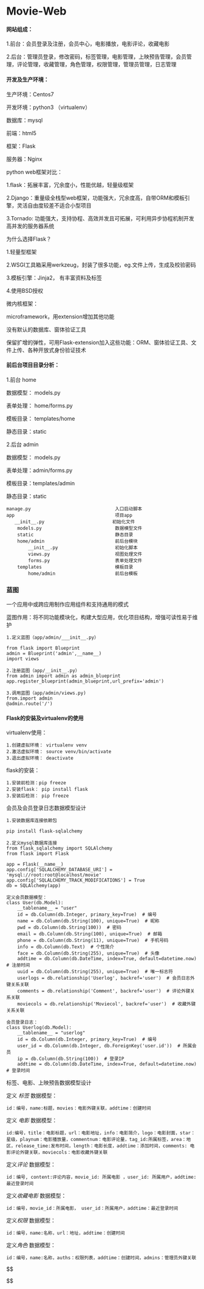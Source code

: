# Movie-Web



#### 网站组成：

1.前台：会员登录及注册，会员中心，电影播放，电影评论，收藏电影

2.后台：管理员登录，修改密码，标签管理，电影管理，上映预告管理，会员管理，评论管理，收藏管理，角色管理，权限管理，管理员管理，日志管理



#### 开发及生产环境：

生产环境：Centos7

开发环境：python3 （virtualenv）

数据库：mysql

前端：html5

框架：Flask

服务器：Nginx



python web框架对比：

1.flask：拓展丰富，冗余度小，性能优越，轻量级框架

2.Django：重量级全栈型web框架，功能强大，冗余度高，自带ORM和模板引擎，灵活自由度较差不适合小型项目

3.Tornado:  功能强大，支持协程、高效并发且可拓展，可利用异步协程机制开发高并发的服务器系统



为什么选择Flask？

1.轻量型框架 

2.WSGI工具箱采用werkzeug，封装了很多功能，eg.文件上传，生成及校验密码

3.模板引擎：Jinja2， 有丰富资料及标签

4.使用BSD授权



微内核框架：

microframework，用extension增加其他功能

没有默认的数据库、窗体验证工具

保留扩增的弹性，可用Flask-extension加入这些功能：ORM、窗体验证工具、文件上传、各种开放式身份验证技术



#### 前后台项目目录分析：

1.前台 home

数据模型： models.py

表单处理： home/forms.py

模板目录： templates/home

静态目录：static

2.后台 admin

数据模型： models.py

表单处理：admin/forms.py

模板目录：templates/admin

静态目录：static



```
manage.py    							入口启动脚本
app  									项目app
​	__init__.py 						初始化文件
	models.py							数据模型文件
	static								静态目录
	home/admin							前后台模块
		__init__.py						初始化脚本
		views.py						视图处理文件
		forms.py						表单处理文件
	templates							模板目录
		home/admin						前后台模板
```





### 蓝图

一个应用中或跨应用制作应用组件和支持通用的模式

蓝图作用：将不同功能模块化，构建大型应用，优化项目结构，增强可读性易于维护

```
1.定义蓝图（app/admin/___init__.py）

from flask import Blueprint
admin = Blueprint('admin',__name__)
import views

2.注册蓝图（app/__init__.py）
from admin import admin as admin_blueprint
app.register_blueprint(admin_blueprint,url_prefix='admin')

3.调用蓝图（app/admin/views.py)
from.import admin
@admin.route('/')
```



#### Flask的安装及virtualenv的使用

virtualenv使用：

```
1.创建虚拟环境： virtualenv venv
2.激活虚拟环境： source venv/bin/activate
3.退出虚拟环境： deactivate
```

flask的安装：

```
1.安装前检测：pip freeze
2.安装flask： pip install flask
3.安装后检测： pip freeze
```



会员及会员登录日志数据模型设计

```
1.安装数据库连接依赖包

pip install flask-sqlalchemy

2.定义mysql数据库连接
from flask_sqlalchemy import SQLAlchemy
from flask import Flask

app = Flask(__name__)
app.config['SQLALCHEMY_DATABASE_URI'] = 'mysql://root:root@localhost/movie'
app.config['SQLALCHEMY_TRACK_MODIFICATIONS'] = True
db = SQLAlchemy(app)

定义会员数据模型：
class User(db.Model):
    __tablename__ = "user"
    id = db.Column(db.Integer, primary_key=True)  # 编号
    name = db.Column(db.String(100), unique=True)  # 昵称
    pwd = db.Column(db.String(100))  # 密码
    email = db.Column(db.String(100), unique=True)  # 邮箱
    phone = db.Column(db.String(11), unique=True)  # 手机号码
    info = db.Column(db.Text)  # 个性简介
    face = db.Column(db.String(255), unique=True)  # 头像
    addtime = db.Column(db.DateTime, index=True, default=datetime.now)  # 注册时间
    uuid = db.Column(db.String(255), unique=True)  # 唯一标志符
    userlogs = db.relationship('Userlog', backref='user')  # 会员日志外键关系关联
    comments = db.relationship('Comment', backref='user')  # 评论外键关系关联
    moviecols = db.relationship('Moviecol', backref='user')  # 收藏外键关系关联
    
会员登录日志：
class Userlog(db.Model):
    __tablename__ = "userlog"
    id = db.Column(db.Integer, primary_key=True)  # 编号
    user_id = db.Column(db.Integer, db.ForeignKey('user.id'))  # 所属会员
    ip = db.Column(db.String(100))  # 登录IP
    addtime = db.Column(db.DateTime, index=True, default=datetime.now)  # 登录时间
```

标签、电影、上映预告数据模型设计

定义 *标签* 数据模型：

```
id：编号，name:标题，movies：电影外键关联，addtime：创建时间
```

定义 *电影* 数据模型：

```
id:编号，title：电影标题，url：电影地址，info：电影简介，logo：电影封面，star：星级，playnum：电影播放量，commentnum：电影评论量，tag_id:所属标签，area：地区，release_time:发布时间，length：电影长度，addtime：添加时间，comments: 电影评论外键关联，moviecols：电影收藏外键关联
```



定义*评论* 数据模型：

```
id：编号, content:评论内容，movie_id: 所属电影 ，user_id: 所属用户，addtime:最近登录时间
```

定义*收藏电影* 数据模型：

```
id：编号，movie_id：所属电影， user_id：所属用户，addtime：最近登录时间
```

定义*权限* 数据模型：

```
id：编号，name:名称，url：地址，addtime：创建时间
```

定义*角色* 数据模型：

```
id：编号，name:名称，auths：权限列表，addtime：创建时间，admins：管理员外键关联
```


$$

$$
